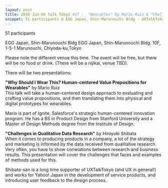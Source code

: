```yaml
---
layout: post
title: 2016 Jun-UX Talk Tokyo #27 -  "Wearables" by Mario Ruiz & "Challenges in Qualitative Data Research" by Hiroyuki Shibata
snippet: 51 participants @ EGG Japan, Shin-Marunouchi Bldg - UXTalkTokyo is <strong>BACK</strong> for July! There will be two presentations - <br> <strong>1) -
---
```

51 participants

EGG Japan, Shin-Marunouchi Bldg EGG Japan, Shin-Marunouchi Bldg. 10F, 1-5-1 Marunouchi, Chiyoda-ku,Tokyo

Please note the different venue this time. The event will be free, but there will be no food or drink. (There will be a nijikai, venue TBD).

There will be two presentations:

<strong>"Why Should I Wear This? Human-centered Value Propositions for Wearables"</strong> by Mario Ruiz<br>
This talk will take a human-centered design approach to evaluating and crafting value propositions, and then translating them into physical and digital prototypes for wearables.

Mario is part of Ignite, Salesforce's strategic human-centered innovation program. He has a BS in Product Design from Stanford University and a Master of Design Methods degree from the Institute of Design.

<strong>"Challenges in Qualitative Data Research"</strong> by Hiroyuki Shibata<br>
When it comes to producing products in a company, a lot of the strategy and marketing is informed by the data received from qualitative research. Very often, you have to show correlations between research and business results. This presentation will cover the challenges that faces and examples of methods used for this. 

Shibata-san is a long time supporter of UXTalkTokyo (and UX in general!) and works for Yahoo! Japan in the development of service products, and introducing user feedback to the design process. 

